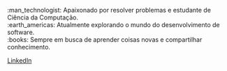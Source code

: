 <p align="left">
  :man_technologist: Apaixonado por resolver problemas e estudante de Ciência da Computação. <br>
  :earth_americas: Atualmente explorando o mundo do desenvolvimento de software.<br>
  :books: Sempre em busca de aprender coisas novas e compartilhar conhecimento.<br>
</p>

<p align="left">
  <a href="https://www.linkedin.com/in/jaoandre/">LinkedIn</a>
</p>
